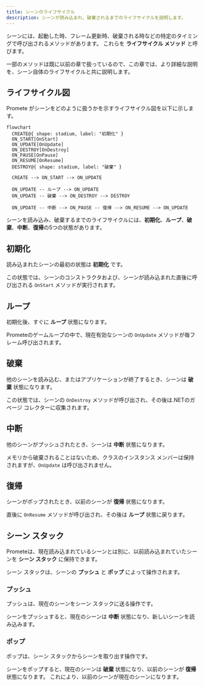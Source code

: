 ```yaml
---
title: シーンのライフサイクル
description: シーンが読み込まれ、破棄されるまでのライフサイクルを説明します。
---
```


シーンには、起動した時、フレーム更新時、破棄される時などの特定のタイミングで呼び出されるメソッドがあります。
これらを **ライフサイクル メソッド** と呼びます。

一部のメソッドは既に以前の章で扱っているので、この章では、より詳細な説明を、シーン自体のライフサイクルと共に説明します。

## ライフサイクル図
Promete がシーンをどのように扱うかを示すライフサイクル図を以下に示します。

```mermaid
flowchart
  CREATE@{ shape: stadium, label: "初期化" }
  ON_START[OnStart]
  ON_UPDATE[OnUpdate]
  ON_DESTROY[OnDestroy]
  ON_PAUSE[OnPause]
  ON_RESUME[OnResume]
  DESTROY@{ shape: stadium, label: "破棄" }

  CREATE --> ON_START --> ON_UPDATE

  ON_UPDATE -- ループ --> ON_UPDATE
  ON_UPDATE -- 破棄 --> ON_DESTROY --> DESTROY

  ON_UPDATE -- 中断 --> ON_PAUSE -- 復帰 --> ON_RESUME --> ON_UPDATE
```

シーンを読み込み、破棄するまでのライフサイクルには、**初期化**、**ループ**、**破棄**、**中断**、**復帰**の5つの状態があります。

## 初期化

読み込まれたシーンの最初の状態は **初期化** です。

この状態では、シーンのコンストラクタおよび、シーンが読み込まれた直後に呼び出される `OnStart` メソッドが実行されます。

## ループ

初期化後、すぐに **ループ** 状態になります。

Prometeのゲームループの中で、現在有効なシーンの `OnUpdate` メソッドが毎フレーム呼び出されます。

## 破棄

他のシーンを読み込む、またはアプリケーションが終了するとき、シーンは **破棄** 状態になります。

この状態では、シーンの `OnDestroy` メソッドが呼び出され、その後は.NETのガベージ コレクターに収集されます。

## 中断
他のシーンがプッシュされたとき、シーンは **中断** 状態になります。

メモリから破棄されることはないため、クラスのインスタンス メンバーは保持されますが、`OnUpdate` は呼び出されません。

## 復帰
シーンがポップされたとき、以前のシーンが **復帰** 状態になります。

直後に `OnResume` メソッドが呼び出され、その後は **ループ** 状態に戻ります。

## シーン スタック
Prometeは、現在読み込まれているシーンとは別に、以前読み込まれていたシーンを **シーン スタック** に保持できます。

シーン スタックは、シーンの **プッシュ** と **ポップ** によって操作されます。

### プッシュ
プッシュは、現在のシーンをシーン スタックに送る操作です。

シーンをプッシュすると、現在のシーンは **中断** 状態になり、新しいシーンを読み込みます。

### ポップ
ポップは、シーン スタックからシーンを取り出す操作です。

シーンをポップすると、現在のシーンは **破棄** 状態になり、以前のシーンが **復帰** 状態になります。
これにより、以前のシーンが現在のシーンになります。

<script>
    mermaid.initialize({securityLevel: 'loose'});
</script>
